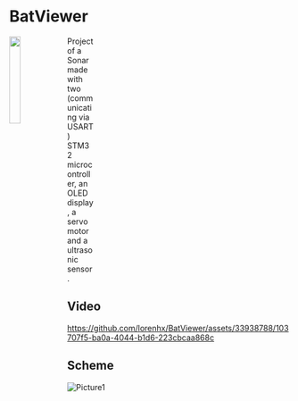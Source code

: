 # BatViewer

<div>
<img src="https://github.com/lorenhx/BatViewer/assets/33938788/3da0bcbb-d2a7-42e8-b5f8-344a6b52d1e0" alt="" style="width:20%" align="left"/> 
    <p style="width: 30%">Project of a Sonar made with two (communicating via USART) STM32 microcontroller, an OLED display, a servomotor and a ultrasonic sensor. </p>
</div>



## Video

https://github.com/lorenhx/BatViewer/assets/33938788/103707f5-ba0a-4044-b1d6-223cbcaa868c

## Scheme

![Picture1](https://github.com/lorenhx/BatViewer/assets/33938788/d171829d-8dd6-4fca-bb72-a3c5e89845c2)
